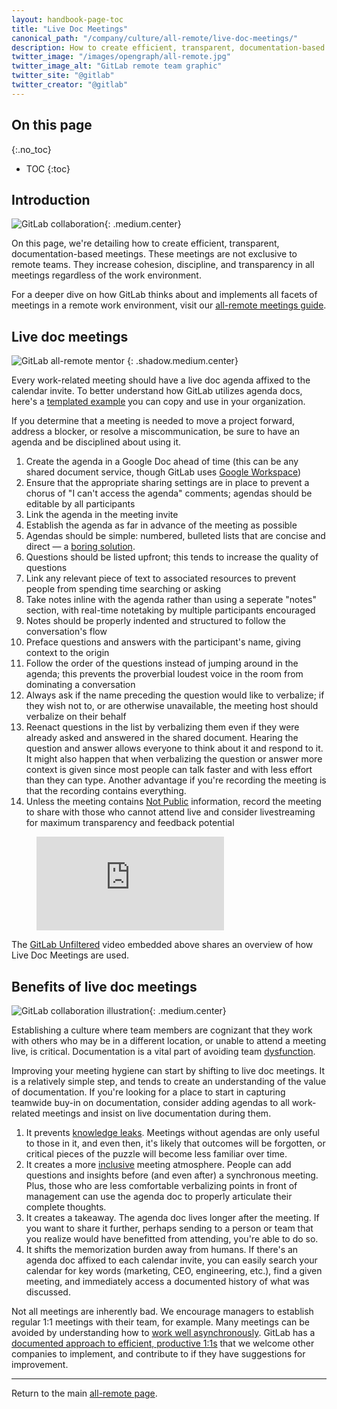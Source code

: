 ```yaml
---
layout: handbook-page-toc
title: "Live Doc Meetings"
canonical_path: "/company/culture/all-remote/live-doc-meetings/"
description: How to create efficient, transparent, documentation-based meetings
twitter_image: "/images/opengraph/all-remote.jpg"
twitter_image_alt: "GitLab remote team graphic"
twitter_site: "@gitlab"
twitter_creator: "@gitlab"
---
```


## On this page

{:.no_toc}

- TOC
{:toc}

## Introduction

![GitLab collaboration](/images/all-remote/gitlab-collaboration.jpg){: .medium.center}

On this page, we're detailing how to create efficient, transparent, documentation-based meetings. These meetings are not exclusive to remote teams. They increase cohesion, discipline, and transparency in all meetings regardless of the work environment. 

For a deeper dive on how GitLab thinks about and implements all facets of meetings in a remote work environment, visit our [all-remote meetings guide](/company/culture/all-remote/meetings/). 

## Live doc meetings

![GitLab all-remote mentor](/images/all-remote/ceo-shadow-gitlab-awesomeness.jpg)
{: .shadow.medium.center}

Every work-related meeting should have a live doc agenda affixed to the calendar invite. To better understand how GitLab utilizes agenda docs, here's a [templated example](https://docs.google.com/document/d/1WQe-0oiMCzB3MPBNdKluCEIfgTRpaIi-SJ8FmUJ2xHo/edit?usp=sharing) you can copy and use in your organization.

If you determine that a meeting is needed to move a project forward, address a blocker, or resolve a miscommunication, be sure to have an agenda and be disciplined about using it.

1. Create the agenda in a Google Doc ahead of time (this can be any shared document service, though GitLab uses [Google Workspace](https://workspace.google.com/))
1. Ensure that the appropriate sharing settings are in place to prevent a chorus of "I can't access the agenda" comments; agendas should be editable by all participants
1. Link the agenda in the meeting invite
1. Establish the agenda as far in advance of the meeting as possible
1. Agendas should be simple: numbered, bulleted lists that are concise and direct — a [boring solution](/handbook/values/#boring-solutions).
1. Questions should be listed upfront; this tends to increase the quality of questions
1. Link any relevant piece of text to associated resources to prevent people from spending time searching or asking
1. Take notes inline with the agenda rather than using a seperate "notes" section, with real-time notetaking by multiple participants encouraged 
1. Notes should be properly indented and structured to follow the conversation's flow
1. Preface questions and answers with the participant's name, giving context to the origin
1. Follow the order of the questions instead of jumping around in the agenda; this prevents the proverbial loudest voice in the room from dominating a conversation 
1. Always ask if the name preceding the question would like to verbalize; if they wish not to, or are otherwise unavailable, the meeting host should verbalize on their behalf
1. Reenact questions in the list by verbalizing them even if they were already asked and answered in the shared document. Hearing the question and answer allows everyone to think about it and respond to it. It might also happen that when verbalizing the question or answer more context is given since most people can talk faster and with less effort than they can type. Another advantage if you're recording the meeting is that the recording contains everything.
1. Unless the meeting contains [Not Public](/handbook/communication/#not-public) information, record the meeting to share with those who cannot attend live and consider livestreaming for maximum transparency and feedback potential 

<!-- blank line -->
<figure class="video_container">
  <iframe src="https://www.youtube.com/embed/YnSNyJue0L8" frameborder="0" allowfullscreen="true"> </iframe>
</figure>
<!-- blank line -->

The [GitLab Unfiltered](https://www.youtube.com/playlist?list=PL05JrBw4t0Kq7QUX-Ux5fOunQotqJbECc) video embedded above shares an overview of how Live Doc Meetings are used. 

## Benefits of live doc meetings

![GitLab collaboration illustration](/images/all-remote/gitlab-collaboration-illustration.jpg){: .medium.center}

Establishing a culture where team members are cognizant that they work with others who may be in a different location, or unable to attend a meeting live, is critical. Documentation is a vital part of avoiding team [dysfunction](/handbook/values/#five-dysfunctions). 

Improving your meeting hygiene can start by shifting to live doc meetings. It is a relatively simple step, and tends to create an understanding of the value of documentation. If you're looking for a place to start in capturing teamwide buy-in on documentation, consider adding agendas to all work-related meetings and insist on live documentation during them.  

1. It prevents [knowledge leaks](/company/culture/all-remote/effective-communication/#why-text-communication-is-important-for-successful-remote-working). Meetings without agendas are only useful to those in it, and even then, it's likely that outcomes will be forgotten, or critical pieces of the puzzle will become less familiar over time.
1. It creates a more [inclusive](/company/culture/inclusion/building-diversity-and-inclusion/) meeting atmosphere. People can add questions and insights before (and even after) a synchronous meeting. Plus, those who are less comfortable verbalizing points in front of management can use the agenda doc to properly articulate their complete thoughts.
1. It creates a takeaway. The agenda doc lives longer after the meeting. If you want to share it further, perhaps sending to a person or team that you realize would have benefitted from attending, you're able to do so.
1. It shifts the memorization burden away from humans. If there's an agenda doc affixed to each calendar invite, you can easily search your calendar for key words (marketing, CEO, engineering, etc.), find a given meeting, and immediately access a documented history of what was discussed.

Not all meetings are inherently bad. We encourage managers to establish regular 1:1 meetings with their team, for example. Many meetings can be avoided by understanding how to [work well asynchronously](/company/culture/all-remote/asynchronous/). GitLab has a [documented approach to efficient, productive 1:1s](/handbook/leadership/1-1/) that we welcome other companies to implement, and contribute to if they have suggestions for improvement.

- - -

Return to the main [all-remote page](/company/culture/all-remote/).

